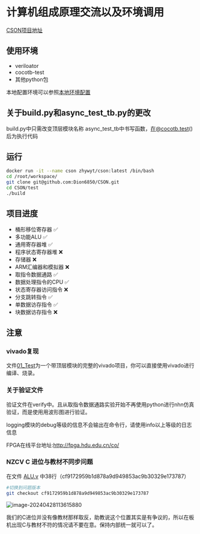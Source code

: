 # 计算机组成原理交流以及环境调用
[CSON项目地址](https://github.com/Dion6850/CSON)
## 使用环境
 - veriloator
 - cocotb-test
 - 其他python包

本地配置环境可以参照[本地环境配置](test/README.md)

## 关于build.py和async_test_tb.py的更改

build.py中只需改变顶层模块名称
async_test_tb中书写函数，在@cocotb.test()后为执行代码

## 运行

```bash
docker run -it --name cson zhywyt/cson:latest /bin/bash
cd /root/workspace/
git clone git@github.com:Dion6850/CSON.git
cd CSON/test
./build
```
## 项目进度
- 桶形移位寄存器 ✅
- 多功能ALU  ✅
- 通用寄存器堆  ✅
- 程序状态寄存器堆 ❌
- 存储器 ❌
- ARM汇编器和模拟器 ❌
- 取指令数据通路 ✅
- 数据处理指令的CPU ✅
- 状态寄存器访问指令 ❌
- 分支跳转指令 ✅
- 单数据访存指令 ✅
- 块数据访存指令 ❌

## 注意
### vivado复现
文件[01_Test](01_Test)为一个带顶层模块的完整的vivado项目，你可以直接使用vivado进行编译、烧录。
### 关于验证文件

验证文件在verify中。且从取指令数据通路实验开始不再使用python进行nhn仿真验证，而是使用用波形图进行验证。

logging模块的debug等级的信息不会输出在命令行，请使用info以上等级的日志信息

FPGA在线平台地址:http://fpga.hdu.edu.cn/co/

### NZCV C 进位与教材不同步问题

在文件 [ALU.v](src/ALU.v) 中38行（cf9172959b1d878a9d949853ac9b30329e173787）

```bash
#切换到问题版本
git checkout cf9172959b1d878a9d949853ac9b30329e173787
```
![image-20240428113615880](https://github.com/Dion6850/CSON/assets/112734045/f438d920-b46b-4678-b3fe-160ccb01f7a5)


我们的C进位并没有像教材那样取反，助教说这个位置其实是有争议的，所以在板机出现C与教材不符的情况请不要在意。保持内部统一就可以了。
